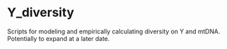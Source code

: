 # Y_diversity
Scripts for modeling and empirically calculating diversity on Y and mtDNA. Potentially to expand at a later date. 
